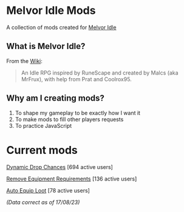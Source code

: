 # Melvor Idle Mods
A collection of mods created for [Melvor Idle](https://melvoridle.com/)

## What is Melvor Idle?
From the [Wiki](https://wiki.melvoridle.com/w/Main_Page):
>An Idle RPG inspired by RuneScape and created by Malcs (aka MrFrux), with help from Prat and Coolrox95.

## Why am I creating mods?
1. To shape my gameplay to be exactly how I want it
2. To make mods to fill other players requests
3. To practice JavaScript

# Current mods
[Dynamic Drop Chances](https://mod.io/g/melvoridle/m/dynamic-drop-chances)
[694 active users]

[Remove Equipment Requirements](https://mod.io/g/melvoridle/m/remove-equipment-requirements)
[136 active users]

[Auto Equip Loot](https://mod.io/g/melvoridle/m/auto-equip-loot)
[78 active users]

*(Data correct as of 17/08/23)*